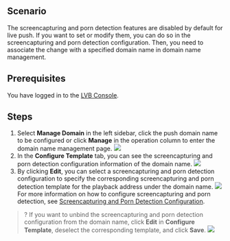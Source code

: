 ## Scenario

The screencapturing and porn detection features are disabled by default for live push. If you want to set or modify them, you can do so in the screencapturing and porn detection configuration. Then, you need to associate the change with a specified domain name in domain name management.

## Prerequisites

You have logged in to the [LVB Console](https://console.cloud.tencent.com/live).

## Steps

1. Select **Manage Domain** in the left sidebar, click the push domain name to be configured or click **Manage** in the operation column to enter the domain name management page.
 ![](https://main.qcloudimg.com/raw/62719d1025bf1fd4bb72379242fa8209.png)
2. In the **Configure Template** tab, you can see the screencapturing and porn detection configuration information of the domain name.
![](https://main.qcloudimg.com/raw/2656c418449596915c333095676a4b35.png)
3. By clicking **Edit**, you can select a screencapturing and porn detection configuration to specify the corresponding screencapturing and porn detection template for the playback address under the domain name.
![](https://main.qcloudimg.com/raw/150e7c7e6c1036f7cb8a7e501e01d9cd.png)
For more information on how to configure screencapturing and porn detection, see [Screencapturing and Porn Detection Configuration](https://cloud.tencent.com/document/product/267/20386).

>? If you want to unbind the screencapturing and porn detection configuration from the domain name, click **Edit** in **Configure Template**, deselect the corresponding template, and click **Save**.
>![](https://main.qcloudimg.com/raw/7d28f3a0edc7e0d2e4961e5697bdc5b7.png)
